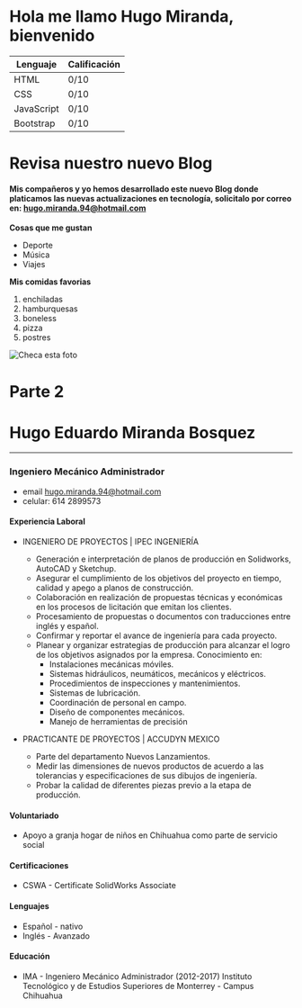 # Hola me llamo Hugo Miranda, bienvenido

|  Lenguaje  |Calificación|
|------------|------------|
|  HTML      |    0/10    |
|    CSS     |    0/10    |
| JavaScript |    0/10    |
| Bootstrap  |    0/10    |
# Revisa nuestro nuevo Blog
#### Mis compañeros y yo hemos desarrollado este nuevo Blog donde platicamos las nuevas actualizaciones en tecnología, solicitalo por correo en: <hugo.miranda.94@hotmail.com>
**Cosas que me gustan**
* Deporte
* Música
* Viajes

**Mis comidas favorias**
1. enchiladas
2. hamburquesas
3. boneless
4. pizza
5. postres

![Checa esta foto](https://media.giphy.com/media/hFmIU5GQF18Aw/giphy.gif?cid=82a1493b40k4140ei8oba9qca7oy7zr73weerk2o8wrq3viz&ep=v1_gifs_trending&rid=giphy.gif&ct=g)

# Parte 2
# Hugo Eduardo Miranda Bosquez
------------------------------------------------
### Ingeniero Mecánico Administrador
* email hugo.miranda.94@hotmail.com
* celular: 614 2899573
#### Experiencia Laboral
* INGENIERO DE PROYECTOS | IPEC INGENIERÍA 
    * Generación e interpretación de planos de producción en Solidworks, AutoCAD y Sketchup.
    * Asegurar el cumplimiento de los objetivos del proyecto en tiempo, calidad y apego a planos de construcción.
    * Colaboración en realización de propuestas técnicas y económicas en los procesos de licitación que emitan los clientes.
    * Procesamiento de propuestas o documentos con traducciones entre inglés y español.
    * Confirmar y reportar el avance de ingeniería para cada proyecto.
    * Planear y organizar estrategias de producción para alcanzar el logro de los objetivos asignados por la empresa.
    Conocimiento en:
        - Instalaciones mecánicas móviles.
        * Sistemas hidráulicos, neumáticos, mecánicos y eléctricos.
        * Procedimientos de inspecciones y mantenimientos.
        * Sistemas de lubricación.
        * Coordinación de personal en campo.
        * Diseño de componentes mecánicos.
        * Manejo de herramientas de precisión

* PRACTICANTE DE PROYECTOS | ACCUDYN MEXICO
    * Parte del departamento Nuevos Lanzamientos.
    * Medir las dimensiones de nuevos productos de acuerdo a las tolerancias y especificaciones de sus dibujos de ingeniería.
    * Probar la calidad de diferentes piezas previo a la etapa de producción.

#### Voluntariado
* Apoyo a granja hogar de niños en Chihuahua como parte de servicio social

#### Certificaciones 

* CSWA - Certificate SolidWorks Associate

#### Lenguajes
* Español - nativo
* Inglés - Avanzado

#### Educación
* IMA - Ingeniero Mecánico Administrador (2012-2017) Instituto Tecnológico y de Estudios Superiores de Monterrey - Campus Chihuahua







